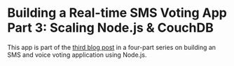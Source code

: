 Building a Real-time SMS Voting App Part 3: Scaling Node.js & CouchDB
=====================================================================

This app is part of the [third blog post][1] in a four-part series on building an SMS and voice voting application using Node.js. 



[1]: http://www.twilio.com/blog/foo
[2]: http://www.highcharts.com
[3]: http://socket.io

